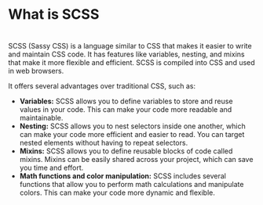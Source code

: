 # What is SCSS

# 

SCSS (Sassy CSS) is a language similar to CSS that makes it easier to write and maintain CSS code. It has features like variables, nesting, and mixins that make it more flexible and efficient. SCSS is compiled into CSS and used in web browsers. 

It offers several advantages over traditional CSS, such as:

- **Variables:** SCSS allows you to define variables to store and reuse values in your code. This can make your code more readable and maintainable.
- **Nesting:** SCSS allows you to nest selectors inside one another, which can make your code more efficient and easier to read. You can target nested elements without having to repeat selectors.
- **Mixins:** SCSS allows you to define reusable blocks of code called mixins. Mixins can be easily shared across your project, which can save you time and effort.
- **Math functions and color manipulation:** SCSS includes several functions that allow you to perform math calculations and manipulate colors. This can make your code more dynamic and flexible.
